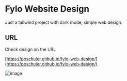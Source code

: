 # Fylo Website Design

Just a tailwind project with dark mode, simple web design.

## URL

Check design on the URL

[https://poschuler.github.io/fylo-web-design/](https://poschuler.github.io/fylo-web-design/)

![image](https://poschuler.github.io/fylo-web-design/images/design.png)
